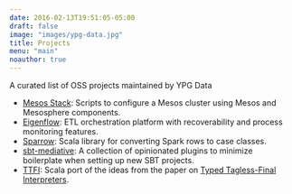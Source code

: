 ```yaml
---
date: 2016-02-13T19:51:05-05:00
draft: false
image: "images/ypg-data.jpg"
title: Projects
menu: "main"
noauthor: true
---
```


A curated list of OSS projects maintained by YPG Data

 - [Mesos Stack](https://ypg-data.github.io/mesos-stack):
   Scripts to configure a Mesos cluster using Mesos and Mesosphere components.
 - [Eigenflow](https://ypg-data.github.io/eigenflow):
   ETL orchestration platform with recoverability and process monitoring features.
 - [Sparrow](https://ypg-data.github.io/sparrow):
   Scala library for converting Spark rows to case classes.
 - [sbt-mediative](https://github.com/ypg-data/sbt-mediative):
   A collection of opinionated plugins to minimize boilerplate when setting up new SBT projects.
 - [TTFI](https://github.com/ypg-data/TTFI):
   Scala port of the ideas from the paper on [Typed Tagless-Final Interpreters](http://okmij.org/ftp/tagless-final/course/lecture.pdf).

